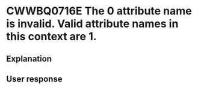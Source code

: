 # CWWBQ0716E The 0 attribute name is invalid. Valid attribute names in this context are 1.

## Explanation

## User response
